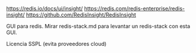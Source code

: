 https://redis.io/docs/ui/insight/
https://redis.com/redis-enterprise/redis-insight/
https://github.com/RedisInsight/RedisInsight

GUI para redis.
Mirar redis-stack.md para levantar un redis-stack con esta GUI.

Licencia SSPL (evita proveedores cloud)
